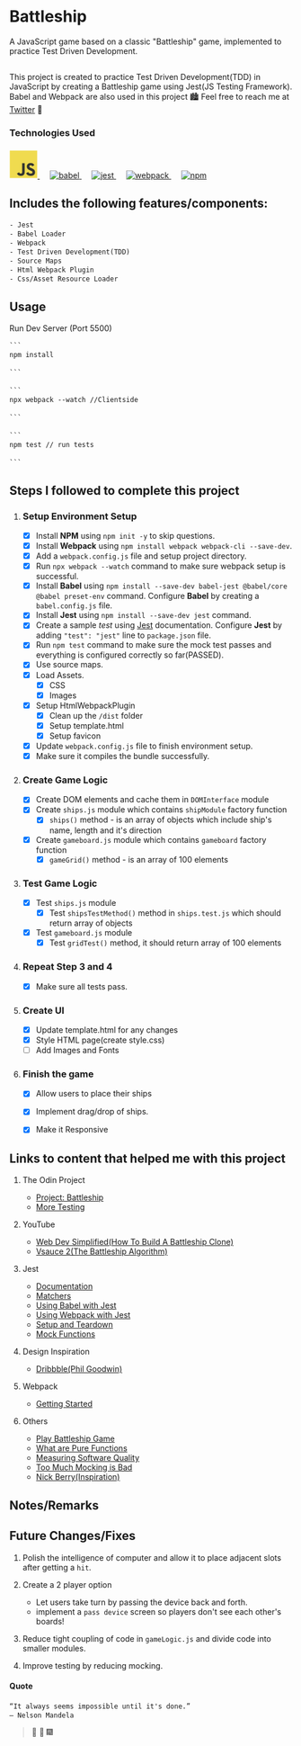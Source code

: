 # Battleship
A JavaScript game based on a classic "Battleship" game, implemented to practice Test Driven Development. 

## <!-- [Live Preview](https://hmjatt.github.io/Battleship/) -->

<!-- ![This is an image]() -->


This project is created to practice Test Driven Development(TDD) in JavaScript by creating a Battleship game using Jest(JS Testing Framework). Babel and Webpack are also used in this project 	:cityscape: Feel free to reach me at [Twitter](https://twitter.com/hmjatt/) :flying_disc:



### Technologies Used

<a href="https://developer.mozilla.org/en-US/docs/Web/JavaScript" target="_blank" rel="noreferrer"> <img src="https://raw.githubusercontent.com/devicons/devicon/master/icons/javascript/javascript-original.svg" alt="javascript" width="50" height="50"/> </a>  &emsp;   <a href="https://babeljs.io/" target="_blank" rel="noreferrer"> <img src="https://upload.wikimedia.org/wikipedia/commons/0/02/Babel_Logo.svg" alt="babel" width="50" height="50"/> </a>  &emsp;   <a href="https://jestjs.io/" target="_blank" rel="noreferrer"> <img src="https://jestjs.io/img/jest.png" alt="jest" width="50" height="50"/> </a>  &emsp;  <a href="https://webpack.js.org/" target="_blank" rel="noreferrer"> <img style="margin-top:40px;" src="https://raw.githubusercontent.com/webpack/media/master/logo/logo-on-dark-bg.svg" alt="webpack" width="120" height="70"/> </a>  &emsp;   <a href="https://www.npmjs.com/" target="_blank" rel="noreferrer"> <img style="margin-top:20px;" src="https://raw.githubusercontent.com/npm/logos/master/npm%20logo/npm-logo-red.svg" alt="npm" width="50" height="50"/> </a>


## Includes the following features/components:

	- Jest
	- Babel Loader
	- Webpack
	- Test Driven Development(TDD)
	- Source Maps
	- Html Webpack Plugin
	- Css/Asset Resource Loader


## Usage

Run Dev Server (Port 5500)

    ```
    npm install

    ```

    ```
    npx webpack --watch //Clientside

    ```

	```
	npm test // run tests

	```

## Steps I followed to complete this project

1. ### Setup Environment Setup
	- [x] Install **NPM** using `npm init -y` to skip questions.
	- [x] Install **Webpack** using `npm install webpack webpack-cli --save-dev`.
	- [x] Add a `webpack.config.js` file and setup project directory.
	- [x] Run `npx webpack --watch` command to make sure webpack setup is successful.
	- [x] Install **Babel** using `npm install --save-dev babel-jest @babel/core @babel preset-env` command. Configure **Babel** by creating a `babel.config.js` file.
	- [x] Install **Jest** using `npm install --save-dev jest` command.
	- [x] Create a sample *test* using [Jest](https://jestjs.io/docs/getting-started) documentation. Configure **Jest** by adding `"test": "jest"` line to `package.json` file.
	- [x] Run `npm test` command to make sure the mock test passes and everything is configured correctly so far(PASSED).
	- [x] Use source maps.
	- [x] Load Assets.
		- [x] CSS
		- [x] Images
	- [x] Setup HtmlWebpackPlugin
		- [x] Clean up the `/dist` folder
		- [x] Setup template.html
		- [x] Setup favicon
	- [x] Update `webpack.config.js` file to finish environment setup.
	- [x] Make sure it compiles the bundle successfully.

2. ### Create Game Logic
	- [x] Create DOM elements and cache them in `DOMInterface` module
	- [x] Create `ships.js` module which contains `shipModule` factory function
		- [x] `ships()` method - is an array of objects which include ship's name, length and it's direction
	- [x] Create `gameboard.js` module which contains `gameboard` factory function
		- [x] `gameGrid()` method - is an array of 100 elements

3. ### Test Game Logic
	- [x] Test `ships.js` module
		- [x] Test `shipsTestMethod()` method in `ships.test.js` which should return array of objects
	- [x] Test `gameboard.js` module
		- [x] Test `gridTest()`	method, it should return array of 100 elements

4. ### Repeat Step 3 and 4
	- [x] Make sure all tests pass.

5. ### Create UI
	- [x] Update template.html for any changes
	- [x] Style HTML page(create style.css)
	- [ ] Add Images and Fonts
6. ### Finish the game
	- [x] Allow users to place their ships
	- [x] Implement drag/drop of ships.
	- [x] Make it Responsive


## Links to content that helped me with this project

1. The Odin Project
	- [Project: Battleship](https://www.theodinproject.com/lessons/node-path-javascript-battleship)
	- [More Testing](https://www.theodinproject.com/lessons/node-path-javascript-more-testing)

2. YouTube
	- [Web Dev Simplified(How To Build A Battleship Clone)](https://www.youtube.com/watch?v=G6JTM-zt-dQ)
	- [Vsauce 2(The Battleship Algorithm)](https://www.youtube.com/watch?v=LbALFZoRrw8)

3. Jest
	- [Documentation](https://jestjs.io/docs/getting-started)
	- [Matchers](https://jestjs.io/docs/using-matchers)
	- [Using Babel with Jest](https://jestjs.io/docs/getting-started#using-babel)
	- [Using Webpack with Jest](https://jestjs.io/docs/webpack)
	- [Setup and Teardown](https://jestjs.io/docs/setup-teardown)
	- [Mock Functions](https://jestjs.io/docs/mock-functions)

4. Design Inspiration
	- [Dribbble(Phil Goodwin)](https://dribbble.com/shots/15367230)

7. Webpack
	- [Getting Started](https://webpack.js.org/guides/getting-started/)

6. Others
	- [Play Battleship Game](https://learnteachcode.org/Battleship-JavaScript/)
	- [What are Pure Functions](https://medium.com/@jamesjefferyuk/javascript-what-are-pure-functions-4d4d5392d49c)
	- [Measuring Software Quality](https://medium.com/javascript-scene/why-i-use-tape-instead-of-mocha-so-should-you-6aa105d8eaf4)
	- [Too Much Mocking is Bad](https://medium.com/javascript-scene/mocking-is-a-code-smell-944a70c90a6a)
	- [Nick Berry(Inspiration)](https://www.datagenetics.com/blog/december32011/)



## Notes/Remarks

## Future Changes/Fixes

1. Polish the intelligence of computer and allow it to place adjacent slots after getting a `hit`.

2. Create a 2 player option
	- Let users take turn by passing the device back and forth.
	- implement a `pass device` screen so players don't see each other's boards!

3. Reduce tight coupling of code in `gameLogic.js` and divide code into smaller modules.

4. Improve testing by reducing mocking.


#### Quote

    “It always seems impossible until it's done.”
    — Nelson Mandela
>  	
> :ship: :dart: :fireworks: